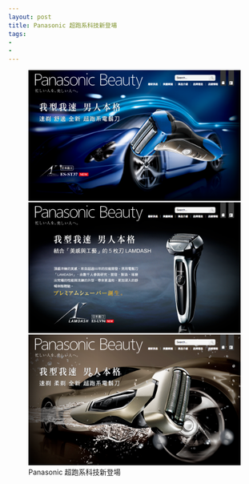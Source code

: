 ```yaml
---
layout: post
title: Panasonic 超跑系科技新登場
tags:
- 
- 
---
```


<figure>
	<a href="http://panasonicbeauty.com.tw/Men/ES-ST37" target="_blank">
	<img src="/img/w4-1.png" alt="Panasonic 超跑系科技新登場 ES-ST37"></a>
<br />
<a href="http://panasonicbeauty.com.tw/Men/ES-LV94" target="_blank">
	<img src="/img/w4-2.png" alt="Panasonic 超跑系科技新登場 ES-LV94"></a>
<br />
<a href="http://panasonicbeauty.com.tw/Men/ES-RT34" target="_blank">
	<img src="/img/w4-3.png" alt="Panasonic 超跑系科技新登場 ES-RT34"></a>
	<figcaption>Panasonic 超跑系科技新登場</figcaption>
</figure> 
